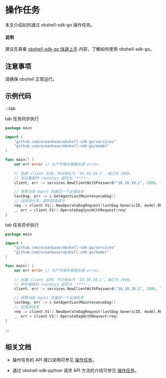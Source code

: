 # 操作任务

本文介绍如何通过 obshell-sdk-go 操作任务。

<main id="notice" type='explain'>
  <h4>说明</h4>
  <p>建议先查看 <a href='100.quickstart-of-go.md'>obshell-sdk-go 快速上手</a> 内容，了解如何使用 obshell-sdk-go。</p>
</main>

## 注意事项

请确保 obshell 正常运行。

## 示例代码

:::tab

tab 任务同步执行

```go
package main

import (
    "github.com/oceanbase/obshell-sdk-go/services"
    "github.com/oceanbase/obshell-sdk-go/model"
)

func main() {
    var err error // 生产环境中需要处理 error。
    
    // 创建 client 实例，节点地址为 '10.10.10.1'，端口为 2886。
    // 所在集群的 root@sys 密码为 '****'。
    client, err := services.NewClientWithPassword("10.10.10.1", 2886, "***")

    // 获取当前 Agent 的最后一个运维任务
    lastDag, err := c.GetAgentLastMaintenanceDag()
    // 回滚该任务，直到回滚成功
    req := client.V1().NewOperateDagRequest(lastDag.GenericID, model.ROLLBACK_STR)
    _, err = client.V1().OperateDagSyncWithRequest(req)
}
```

tab 任务异步执行

```go
package main

import (
    "github.com/oceanbase/obshell-sdk-go/services"
    "github.com/oceanbase/obshell-sdk-go/model"
)

func main() {
    var err error // 生产环境中需要处理 error。
    
    // 创建 client 实例，节点地址为 '10.10.10.1'，端口为 2886。
    // 所在集群的 root@sys 密码为 '****'。
    client, err := services.NewClientWithPassword("10.10.10.1", 2886, "***")

    // 获取当前 Agent 的最后一个运维任务
    lastDag, err := c.GetAgentLastMaintenanceDag()
    // 回滚该任务
    req := client.V1().NewOperateDagRequest(lastDag.GenericID, model.ROLLBACK_STR)
    _, err = client.V1().OperateDagWithRequest(req)
}
```

:::

## 相关文档

* 操作任务的 API 接口说明可参见 [操作任务](../../400.obshell-api-reference/1900.operate-dag.md)。

* 通过 obshell-sdk-python 请求 API 方法的介绍可参见 [操作任务](../100.python/1900.operate-dag-of-python.md)。
